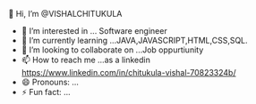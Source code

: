  👋 Hi, I’m @VISHALCHITUKULA
- 👀 I’m interested in ... Software engineer
- 🌱 I’m currently learning ...JAVA,JAVASCRIPT,HTML,CSS,SQL.
- 💞️ I’m looking to collaborate on ...Job oppurtiunity
- 📫 How to reach me ...as a linkedin https://www.linkedin.com/in/chitukula-vishal-70823324b/
- 😄 Pronouns: ...
- ⚡ Fun fact: ...

<!---
VISHALCHITUKULA/VISHALCHITUKULA is a ✨ special ✨ repository because its `README.md` (this file) appears on your GitHub profile.
You can click the Preview link to take a look at your changes.
--->
